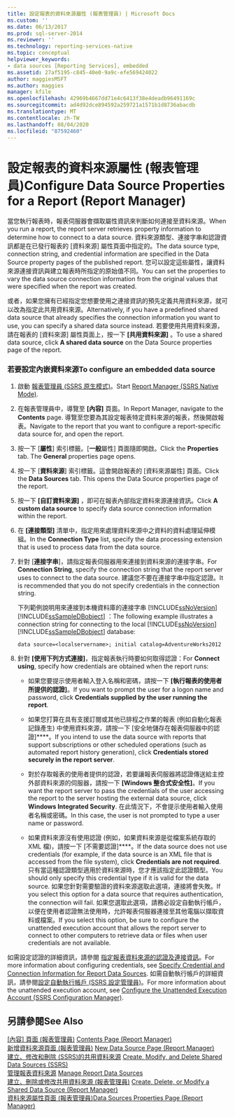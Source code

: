 ```yaml
---
title: 設定報表的資料來源屬性 (報表管理員) | Microsoft Docs
ms.custom: ''
ms.date: 06/13/2017
ms.prod: sql-server-2014
ms.reviewer: ''
ms.technology: reporting-services-native
ms.topic: conceptual
helpviewer_keywords:
- data sources [Reporting Services], embedded
ms.assetid: 27af5195-c845-40e0-9a9c-efe569424022
author: maggiesMSFT
ms.author: maggies
manager: kfile
ms.openlocfilehash: 42969b4667dd71e4c6413f38e4deadb96491169c
ms.sourcegitcommit: ad4d92dce894592a259721a1571b1d8736abacdb
ms.translationtype: MT
ms.contentlocale: zh-TW
ms.lasthandoff: 08/04/2020
ms.locfileid: "87592460"
---
```

# <a name="configure-data-source-properties-for-a-report--report-manager"></a><span data-ttu-id="322b2-102">設定報表的資料來源屬性 (報表管理員)</span><span class="sxs-lookup"><span data-stu-id="322b2-102">Configure Data Source Properties for a Report  (Report Manager)</span></span>
  <span data-ttu-id="322b2-103">當您執行報表時，報表伺服器會擷取屬性資訊來判斷如何連接至資料來源。</span><span class="sxs-lookup"><span data-stu-id="322b2-103">When you run a report, the report server retrieves property information to determine how to connect to a data source.</span></span> <span data-ttu-id="322b2-104">資料來源類型、連接字串和認證資訊都是在已發行報表的 [資料來源] 屬性頁面中指定的。</span><span class="sxs-lookup"><span data-stu-id="322b2-104">The data source type, connection string, and credential information are specified in the Data Source property pages of the published report.</span></span> <span data-ttu-id="322b2-105">您可以設定這些屬性，讓資料來源連接資訊與建立報表時所指定的原始值不同。</span><span class="sxs-lookup"><span data-stu-id="322b2-105">You can set the properties to vary the data source connection information from the original values that were specified when the report was created.</span></span>  
  
 <span data-ttu-id="322b2-106">或者，如果您擁有已經指定您想要使用之連接資訊的預先定義共用資料來源，就可以改為指定此共用資料來源。</span><span class="sxs-lookup"><span data-stu-id="322b2-106">Alternatively, if you have a predefined shared data source that already specifies the connection information you want to use, you can specify a shared data source instead.</span></span> <span data-ttu-id="322b2-107">若要使用共用資料來源，請在報表的 [資料來源] 屬性頁面上，按一下 **[共用資料來源]** 。</span><span class="sxs-lookup"><span data-stu-id="322b2-107">To use a shared data source, click **A shared data source** on the Data Source properties page of the report.</span></span>  
  
### <a name="to-configure-an-embedded-data-source"></a><span data-ttu-id="322b2-108">若要設定內嵌資料來源</span><span class="sxs-lookup"><span data-stu-id="322b2-108">To configure an embedded data source</span></span>  
  
1.  <span data-ttu-id="322b2-109">啟動 [報表管理員 &#40;SSRS 原生模式&#41;](../report-manager-ssrs-native-mode.md)。</span><span class="sxs-lookup"><span data-stu-id="322b2-109">Start [Report Manager  &#40;SSRS Native Mode&#41;](../report-manager-ssrs-native-mode.md).</span></span>  
  
2.  <span data-ttu-id="322b2-110">在報表管理員中，導覽至 **[內容]** 頁面。</span><span class="sxs-lookup"><span data-stu-id="322b2-110">In Report Manager, navigate to the **Contents** page.</span></span> <span data-ttu-id="322b2-111">導覽至您要為其設定報表特定資料來源的報表，然後開啟報表。</span><span class="sxs-lookup"><span data-stu-id="322b2-111">Navigate to the report that you want to configure a report-specific data source for, and open the report.</span></span>  
  
3.  <span data-ttu-id="322b2-112">按一下 [**屬性**] 索引標籤。[**一般**屬性] 頁面隨即開啟。</span><span class="sxs-lookup"><span data-stu-id="322b2-112">Click the **Properties** tab. The **General** properties page opens.</span></span>  
  
4.  <span data-ttu-id="322b2-113">按一下 [**資料來源**] 索引標籤。這會開啟報表的 [資料來源屬性] 頁面。</span><span class="sxs-lookup"><span data-stu-id="322b2-113">Click the **Data Sources** tab. This opens the Data Source properties page of the report.</span></span>  
  
5.  <span data-ttu-id="322b2-114">按一下 **[自訂資料來源]** ，即可在報表內部指定資料來源連接資訊。</span><span class="sxs-lookup"><span data-stu-id="322b2-114">Click **A custom data source** to specify data source connection information within the report.</span></span>  
  
6.  <span data-ttu-id="322b2-115">在 **[連接類型]** 清單中，指定用來處理資料來源中之資料的資料處理延伸模組。</span><span class="sxs-lookup"><span data-stu-id="322b2-115">In the **Connection Type** list, specify the data processing extension that is used to process data from the data source.</span></span>  
  
7.  <span data-ttu-id="322b2-116">針對 [**連接字串**]，請指定報表伺服器用來連接到資料來源的連接字串。</span><span class="sxs-lookup"><span data-stu-id="322b2-116">For **Connection String**, specify the connection string that the report server uses to connect to the data source.</span></span> <span data-ttu-id="322b2-117">建議您不要在連接字串中指定認證。</span><span class="sxs-lookup"><span data-stu-id="322b2-117">It is recommended that you do not specify credentials in the connection string.</span></span>  
  
     <span data-ttu-id="322b2-118">下列範例說明用來連接到本機資料庫的連接字串 [!INCLUDE[ssNoVersion](../../includes/ssnoversion-md.md)] [!INCLUDE[ssSampleDBobject](../../includes/sssampledbobject-md.md)] ：</span><span class="sxs-lookup"><span data-stu-id="322b2-118">The following example illustrates a connection string for connecting to the local [!INCLUDE[ssNoVersion](../../includes/ssnoversion-md.md)] [!INCLUDE[ssSampleDBobject](../../includes/sssampledbobject-md.md)] database:</span></span>  
  
    ```  
    data source=<localservername>; initial catalog=AdventureWorks2012  
    ```  
  
8.  <span data-ttu-id="322b2-119">針對 **[使用下列方式連接]**，指定報表執行時要如何取得認證：</span><span class="sxs-lookup"><span data-stu-id="322b2-119">For **Connect using**, specify how credentials are obtained when the report runs:</span></span>  
  
    -   <span data-ttu-id="322b2-120">如果您要提示使用者輸入登入名稱和密碼，請按一下 **[執行報表的使用者所提供的認證]**。</span><span class="sxs-lookup"><span data-stu-id="322b2-120">If you want to prompt the user for a logon name and password, click **Credentials supplied by the user running the report**.</span></span>  
  
    -   <span data-ttu-id="322b2-121">如果您打算在具有支援訂閱或其他已排程之作業的報表 (例如自動化報表記錄產生) 中使用資料來源，請按一下 [安全地儲存在報表伺服器中的認證]\*\*\*\*。</span><span class="sxs-lookup"><span data-stu-id="322b2-121">If you intend to use the data source with reports that support subscriptions or other scheduled operations (such as automated report history generation), click **Credentials stored securely in the report server**.</span></span>  
  
    -   <span data-ttu-id="322b2-122">對於存取報表的使用者提供的認證，若要讓報表伺服器將認證傳送給主控外部資料來源的伺服器，請按一下 **[Windows 整合式安全性]**。</span><span class="sxs-lookup"><span data-stu-id="322b2-122">If you want the report server to pass the credentials of the user accessing the report to the server hosting the external data source, click **Windows Integrated Security**.</span></span> <span data-ttu-id="322b2-123">在此情況下，不會提示使用者輸入使用者名稱或密碼。</span><span class="sxs-lookup"><span data-stu-id="322b2-123">In this case, the user is not prompted to type a user name or password.</span></span>  
  
    -   <span data-ttu-id="322b2-124">如果資料來源沒有使用認證 (例如，如果資料來源是從檔案系統存取的 XML 檔)，請按一下 [不需要認證]\*\*\*\*。</span><span class="sxs-lookup"><span data-stu-id="322b2-124">If the data source does not use credentials (for example, if the data source is an XML file that is accessed from the file system), click **Credentials are not required**.</span></span> <span data-ttu-id="322b2-125">只有當這種認證類型適用於資料來源時，您才應該指定此認證類型。</span><span class="sxs-lookup"><span data-stu-id="322b2-125">You should only specify this credential type if it is valid for the data source.</span></span> <span data-ttu-id="322b2-126">如果您針對需要驗證的資料來源選取此選項，連接將會失敗。</span><span class="sxs-lookup"><span data-stu-id="322b2-126">If you select this option for a data source that requires authentication, the connection will fail.</span></span> <span data-ttu-id="322b2-127">如果您選取此選項，請務必設定自動執行帳戶，以便在使用者認證無法使用時，允許報表伺服器連接至其他電腦以擷取資料或檔案。</span><span class="sxs-lookup"><span data-stu-id="322b2-127">If you select this option, be sure to configure the unattended execution account that allows the report server to connect to other computers to retrieve data or files when user credentials are not available.</span></span>  
  
 <span data-ttu-id="322b2-128">如需設定認證的詳細資訊，請參閱 [指定報表資料來源的認證及連接資訊](specify-credential-and-connection-information-for-report-data-sources.md)。</span><span class="sxs-lookup"><span data-stu-id="322b2-128">For more information about configuring credentials, see [Specify Credential and Connection Information for Report Data Sources](specify-credential-and-connection-information-for-report-data-sources.md).</span></span> <span data-ttu-id="322b2-129">如需自動執行帳戶的詳細資訊，請參閱[設定自動執行帳戶 &#40;SSRS 設定管理員&#41;](../install-windows/configure-the-unattended-execution-account-ssrs-configuration-manager.md)。</span><span class="sxs-lookup"><span data-stu-id="322b2-129">For more information about the unattended execution account, see [Configure the Unattended Execution Account &#40;SSRS Configuration Manager&#41;](../install-windows/configure-the-unattended-execution-account-ssrs-configuration-manager.md).</span></span>  
  
## <a name="see-also"></a><span data-ttu-id="322b2-130">另請參閱</span><span class="sxs-lookup"><span data-stu-id="322b2-130">See Also</span></span>  
 <span data-ttu-id="322b2-131">[[內容] 頁面 &#40;報表管理員&#41;](../contents-page-report-manager.md) </span><span class="sxs-lookup"><span data-stu-id="322b2-131">[Contents Page &#40;Report Manager&#41;](../contents-page-report-manager.md) </span></span>  
 <span data-ttu-id="322b2-132">[新增資料來源頁面 &#40;報表管理員&#41;](../new-data-source-page-report-manager.md) </span><span class="sxs-lookup"><span data-stu-id="322b2-132">[New Data Source Page &#40;Report Manager&#41;](../new-data-source-page-report-manager.md) </span></span>  
 <span data-ttu-id="322b2-133">[建立、修改和刪除 &#40;SSRS&#41;的共用資料來源](create-modify-and-delete-shared-data-sources-ssrs.md) </span><span class="sxs-lookup"><span data-stu-id="322b2-133">[Create, Modify, and Delete Shared Data Sources &#40;SSRS&#41;](create-modify-and-delete-shared-data-sources-ssrs.md) </span></span>  
 <span data-ttu-id="322b2-134">[管理報表資料來源](manage-report-data-sources.md) </span><span class="sxs-lookup"><span data-stu-id="322b2-134">[Manage Report Data Sources](manage-report-data-sources.md) </span></span>  
 <span data-ttu-id="322b2-135">[建立、刪除或修改共用資料來源 &#40;報表管理員&#41;](../create-delete-or-modify-a-shared-data-source-report-manager.md) </span><span class="sxs-lookup"><span data-stu-id="322b2-135">[Create, Delete, or Modify a Shared Data Source &#40;Report Manager&#41;](../create-delete-or-modify-a-shared-data-source-report-manager.md) </span></span>  
 [<span data-ttu-id="322b2-136">資料來源屬性頁面 &#40;報表管理員&#41;</span><span class="sxs-lookup"><span data-stu-id="322b2-136">Data Sources Properties Page &#40;Report Manager&#41;</span></span>](../data-sources-properties-page-report-manager.md)  
  
  

